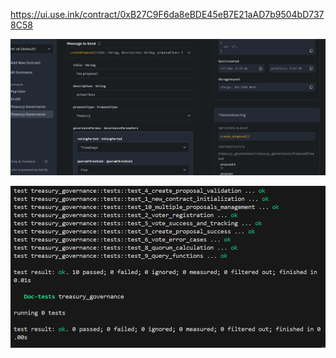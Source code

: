 https://ui.use.ink/contract/0xB27C9F6da8eBDE45eB7E21aAD7b9504bD7378C58


![alt text](image.png)

![alt text](image-1.png)